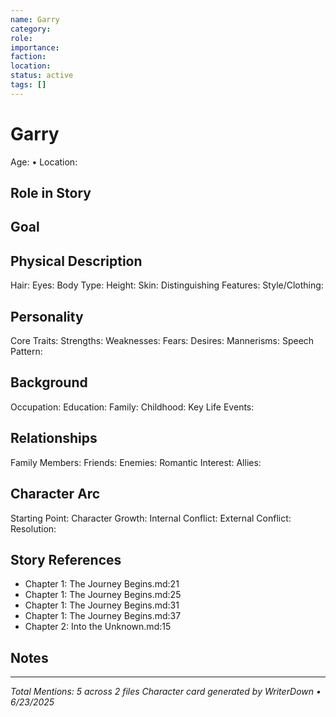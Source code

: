 ```yaml
---
name: Garry
category: 
role: 
importance: 
faction: 
location: 
status: active
tags: []
---
```


# Garry
Age: • Location: 

## Role in Story


## Goal


## Physical Description
Hair: 
Eyes: 
Body Type: 
Height: 
Skin: 
Distinguishing Features: 
Style/Clothing: 

## Personality
Core Traits: 
Strengths: 
Weaknesses: 
Fears: 
Desires: 
Mannerisms: 
Speech Pattern: 

## Background
Occupation: 
Education: 
Family: 
Childhood: 
Key Life Events: 

## Relationships
Family Members: 
Friends: 
Enemies: 
Romantic Interest: 
Allies: 

## Character Arc
Starting Point: 
Character Growth: 
Internal Conflict: 
External Conflict: 
Resolution: 

## Story References

- Chapter 1: The Journey Begins.md:21
- Chapter 1: The Journey Begins.md:25
- Chapter 1: The Journey Begins.md:31
- Chapter 1: The Journey Begins.md:37
- Chapter 2: Into the Unknown.md:15

## Notes


---

*Total Mentions: 5 across 2 files*
*Character card generated by WriterDown • 6/23/2025*
